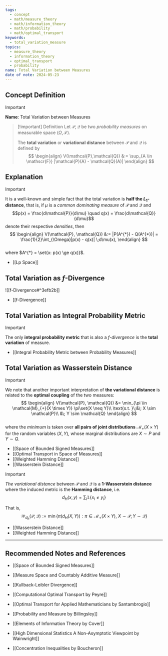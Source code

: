 ```yaml
---
tags:
  - concept
  - math/measure_theory
  - math/information_theory
  - math/probability
  - math/optimal_transport
keywords:
  - total_variation_measure
topics:
  - measure_theory
  - information_theory
  - optimal_transport
  - probability
name: Total Variation between Measures
date of note: 2024-05-23
---
```


## Concept Definition

>[!important]
>**Name**: Total Variation between Measures

>[!important] Definition
>Let $\mathcal{P}, \mathcal{Q}$ be two *probability measures* on measurable space $(\Omega, \mathscr{F})$. 
>
>The **total variation** or **variational distance** between $\mathcal{P}$ and $\mathcal{Q}$ is defined by
>$$
> \begin{align}
> V(\mathcal{P},\mathcal{Q}) &:= \sup_{A \in \mathscr{F}} |\mathcal{P}(A) - \mathcal{Q}(A)| 
> \end{align}
>$$ 



## Explanation

>[!important]
>It is a well-known and simple fact that the total variation is **half the $L_1$-distance**, that is, if $\mu$ is a *common dominating measure* of $\mathcal{P}$ and $\mathcal{Q}$ and $$p(x) = \frac{d\mathcal{P}}{d\mu} \quad q(x) = \frac{d\mathcal{Q}}{d\mu}$$ denote their respective *densities*, then
>$$
> \begin{align}
> V(\mathcal{P}, \mathcal{Q}) &:=  |P(A^{*}) - Q(A^{*})|  = \frac{1}{2}\int_{\Omega}|p(x) - q(x)| \;d\mu(x), 
> \end{align}
>$$  
>where $A^{*} = \set{x: p(x) \ge q(x)}$.

- [[Lp Space]]


## Total Variation as $f$-Divergence

![[f-Divergence#^3efb2b]]

- [[f-Divergence]]


## Total Variation as Integral Probability Metric



>[!important]
>The only **integral probability metric** that is also a *$f$-divergence* is the **total variation** of measure.

- [[Integral Probability Metric between Probability Measures]]



## Total Variation as Wasserstein Distance

>[!important]
>We note that another important interpretation of **the variational distance** is related to the **optimal coupling** of the two measures:
>$$
> \begin{align}
> V(\mathcal{P}, \mathcal{Q}) &= \min_{\pi \in \mathcal{M}_{+}(X \times Y)} \pi\set{X \neq Y}\\
>\text{s.t. }\;&\; X \sim \mathcal{P}\\
>&\; Y \sim \mathcal{Q}
> \end{align}
>$$  
>where the *minimum* is taken over **all pairs of joint distributions** $\mathcal{M}_{+}(X \times Y)$ for the random variables $(X, Y)$, whose marginal distributions are $X \sim P$ and $Y \sim Q$. 

- [[Space of Bounded Signed Measures]]
- [[Optimal Transport in Space of Measures]]
- [[Weighted Hamming Distance]]
- [[Wasserstein Distance]]

>[!important] 
> *The variational distance*  between $\mathcal{P}$ and $\mathcal{Q}$ is a **1-Wasserstein distance** where the induced metric is the **Hamming distance**, i.e.
> $$
> d_{H}(x, y) = \sum_{i}\mathbb{1}\left\{ x_{i} \neq y_{i} \right\}
> $$
> 
> That is, 
>$$
>\mathcal{W}_{d_{h}}(\mathcal{P}, \mathcal{Q}):= \min \left\{\pi(d_{H}(X, Y)): \pi \in \mathcal{M}_{+}(X \times Y),\; X \sim \mathcal{P}, Y \sim \mathcal{Q}  \right\} 
>$$

- [[Wasserstein Distance]]
- [[Weighted Hamming Distance]]






-----------
##  Recommended Notes and References

- [[Space of Bounded Signed Measures]]
- [[Measure Space and Countably Additive Measure]]

- [[Kullback-Leibler Divergence]]


- [[Computational Optimal Transport by Peyre]]
- [[Optimal Transport for Applied Mathematicians by Santambrogio]]
- [[Probability and Measure by Billingsley]]
- [[Elements of Information Theory by Cover]]
- [[High Dimensional Statistics A Non-Asymptotic Viewpoint by Wainwright]]
- [[Concentration Inequalities by Boucheron]]